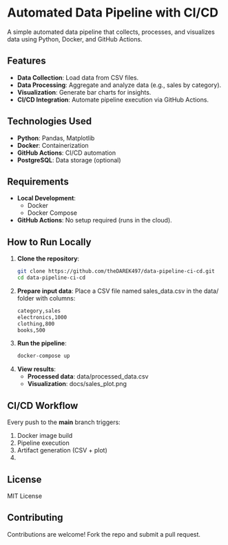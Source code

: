 # Automated Data Pipeline with CI/CD  

A simple automated data pipeline that collects, processes, and visualizes data using Python, Docker, and GitHub Actions.  

## Features  
- **Data Collection**: Load data from CSV files.  
- **Data Processing**: Aggregate and analyze data (e.g., sales by category).  
- **Visualization**: Generate bar charts for insights.  
- **CI/CD Integration**: Automate pipeline execution via GitHub Actions.  

## Technologies Used  
- **Python**: Pandas, Matplotlib  
- **Docker**: Containerization  
- **GitHub Actions**: CI/CD automation  
- **PostgreSQL**: Data storage (optional)  

## Requirements  
- **Local Development**:  
  - Docker  
  - Docker Compose  
- **GitHub Actions**: No setup required (runs in the cloud).  

## How to Run Locally  
1. **Clone the repository**:  
   ```bash  
   git clone https://github.com/theDAREK497/data-pipeline-ci-cd.git   
   cd data-pipeline-ci-cd
   ```
2. **Prepare input data**:
   Place a CSV file named sales_data.csv in the data/ folder with columns:
   ```bash 
   category,sales  
   electronics,1000  
   clothing,800  
   books,500  
   ```
3. **Run the pipeline**:
   ```bash 
   docker-compose up
   ```
4. **View results**:
   - **Processed data**: data/processed_data.csv
   - **Visualization**: docs/sales_plot.png

## CI/CD Workflow
Every push to the **main** branch triggers:
1. Docker image build
2. Pipeline execution
3. Artifact generation (CSV + plot)
4. 
## License
MIT License

## Contributing
Contributions are welcome! Fork the repo and submit a pull request.
